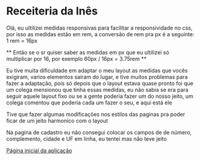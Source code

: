 # Receiteria da Inês 

Olá, eu ultilizei medidas responsivas para facilitar a responsividade no css, por isso as medidas estão em rem, a conversão de rem pra px é a seguinte: 1 rem = 16px

** Então se o sr quiser saber as medidas em px que eu ultilizei só multiplicar por 16, por exemplo 60px / 16px = 3.75rem **

Eu tive muita dificuldade em adaptar o meu layout as medidas que vocês exigiram, varios elementos sairam do lugar, e tive muitos problemas para fazer a adaptação, pois só depois que o layout estava quase pronto foi que um colega mensionou que tinha essas medidas, eu não sabia se era para seguir aquele layout fixo ou se a gente poderia fazer um do nosso jeito, um colega comentou que poderia cada um fazer o seu, e aqui está ele

Tive que fazer algumas modificações nos estilos das paginas pra poder ficar de um jeito harmonico com o layout

Na pagina de cadastro eu não consegui colocar os campos de de número, complemento, cidade e UF em linha, eu tentei mas não teve jeito

[Página inicial da aplicação](pagina-de-cadastro.png)